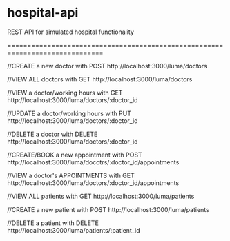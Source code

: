 # hospital-api
REST API for simulated hospital functionality

==============================================================================

//CREATE a new doctor with POST http://localhost:3000/luma/doctors

//VIEW ALL doctors with GET http://localhost:3000/luma/doctors

//VIEW a doctor/working hours with GET http://localhost:3000/luma/doctors/:doctor_id

//UPDATE a doctor/working hours with PUT http://localhost:3000/luma/doctors/:doctor_id

//DELETE a doctor with DELETE http://localhost:3000/luma/doctors/:doctor_id

//CREATE/BOOK a new appointment with POST http://localhost:3000/luma/docotrs/:doctor_id/appointments

//VIEW a doctor's APPOINTMENTS with GET http://localhost:3000/luma/doctors/:doctor_id/appointments

//VIEW ALL patients with GET http://localhost:3000/luma/patients

//CREATE a new patient with POST http://localhost:3000/luma/patients

//DELETE a patient with DELETE http://localhost:3000/luma/patients/:patient_id
